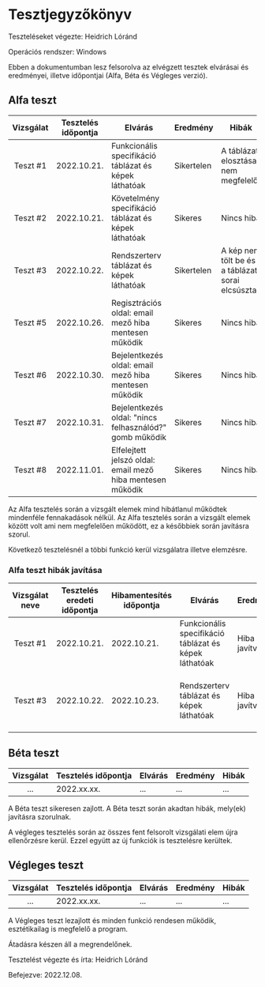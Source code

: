 # Tesztjegyzőkönyv

Teszteléseket végezte: Heidrich Lóránd

Operációs rendszer: Windows

Ebben a dokumentumban lesz felsorolva az elvégzett tesztek elvárásai és eredményei, illetve időpontjai (Alfa, Béta és Végleges verzió).

## Alfa teszt

| Vizsgálat | Tesztelés időpontja | Elvárás | Eredmény | Hibák |
| :---: | --- | --- | --- | --- |
| Teszt #1 | 2022.10.21. | Funkcionális specifikáció táblázat és képek láthatóak | Sikertelen | A táblázat elosztása nem megfelelő |
| Teszt #2 | 2022.10.21. | Követelmény specifikáció táblázat és képek láthatóak | Sikeres | Nincs hiba |
| Teszt #3 | 2022.10.22. | Rendszerterv táblázat és képek láthatóak | Sikertelen | A kép nem tölt be és a táblázat sorai elcsúsztak |
| Teszt #5 | 2022.10.26. | Regisztrációs oldal: email mező hiba mentesen működik | Sikeres | Nincs hiba |
| Teszt #6 | 2022.10.30. | Bejelentkezés oldal: email mező hiba mentesen működik | Sikeres | Nincs hiba |
| Teszt #7 | 2022.10.31. | Bejelentkezés oldal: "nincs felhasználód?" gomb működik | Sikeres | Nincs hiba |
| Teszt #8 | 2022.11.01. | Elfelejtett jelszó oldal: email mező hiba mentesen működik | Sikeres | Nincs hiba |

Az Alfa tesztelés során a vizsgált elemek mind hibátlanul működtek mindenféle fennakadások nélkül.
Az Alfa tesztelés során a vizsgált elemek között volt ami nem megfelelően működött, ez a későbbiek során javításra szorul.

Következő tesztelésnél a többi funkció kerül vizsgálatra illetve elemzésre.

### Alfa teszt hibák javítása
| Vizsgálat neve | Tesztelés eredeti időpontja | Hibamentesítés időpontja | Elvárás | Eredmény | Hibák |
| :---: | --- | --- | --- | --- | --- |
| Teszt #1 | 2022.10.21.  | 2022.10.21. | Funkcionális specifikáció táblázat és képek láthatóak | Hiba javítva | Táblázat kinézet javítva |
| Teszt #3 | 2022.10.22. | 2022.10.23. | Rendszerterv táblázat és képek láthatóak | Hiba javítva | A képek betöltenek és a táblázat kinézet javítva |

## Béta teszt

| Vizsgálat | Tesztelés időpontja | Elvárás | Eredmény | Hibák |
| :---: | --- | --- | --- | --- |
| ... | 2022.xx.xx. | ... | ... | ... |

A Béta teszt sikeresen zajlott.
A Béta teszt során akadtan hibák, mely(ek) javításra szorulnak.

A végleges tesztelés során az összes fent felsorolt vizsgálati elem újra ellenőrzésre kerül. Ezzel együtt az új funkciók is tesztelésre kerültek.

## Végleges teszt
| Vizsgálat | Tesztelés időpontja | Elvárás | Eredmény | Hibák |
| :---: | --- | --- | --- | --- |
| ... | 2022.xx.xx. | ... | ... | ... |

A Végleges teszt lezajlott és minden funkció rendesen működik, esztétikailag is megfelelő a program.

Átadásra készen áll a megrendelőnek.

Tesztelést végezte és írta: Heidrich Lóránd

Befejezve: 2022.12.08.
